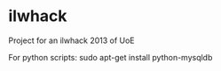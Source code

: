 ilwhack
=======

Project for an ilwhack 2013 of UoE

For python scripts:
sudo apt-get install python-mysqldb
